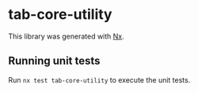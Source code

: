 # tab-core-utility

This library was generated with [Nx](https://nx.dev).

## Running unit tests

Run `nx test tab-core-utility` to execute the unit tests.
